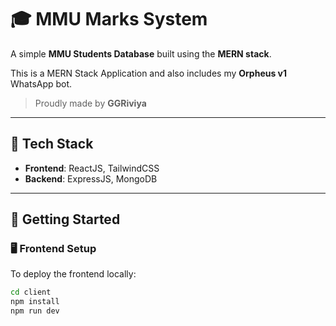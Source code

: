 # 🎓 MMU Marks System

A simple **MMU Students Database** built using the **MERN stack**.

This is a MERN Stack Application and also includes my **Orpheus v1** WhatsApp bot.

> Proudly made by **GGRiviya**

---

## 📌 Tech Stack

- **Frontend**: ReactJS, TailwindCSS  
- **Backend**: ExpressJS, MongoDB  

---

## 🚀 Getting Started

### 🖥️ Frontend Setup

To deploy the frontend locally:

```bash
cd client
npm install
npm run dev
